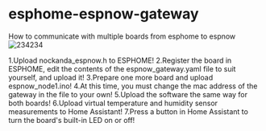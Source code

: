 # esphome-espnow-gateway
How to communicate with multiple boards from esphome to espnow
![234234](https://user-images.githubusercontent.com/106683637/175523467-72848d07-ff06-4147-8b92-4cc75289d35b.PNG)

1.Upload nockanda_espnow.h to ESPHOME!
2.Register the board in ESPHOME, edit the contents of the espnow_gateway.yaml file to suit yourself, and upload it!
3.Prepare one more board and upload espnow_node1.ino!
4.At this time, you must change the mac address of the gateway in the file to your own!
5.Upload the software the same way for both boards!
6.Upload virtual temperature and humidity sensor measurements to Home Assistant!
7.Press a button in Home Assistant to turn the board's built-in LED on or off!
